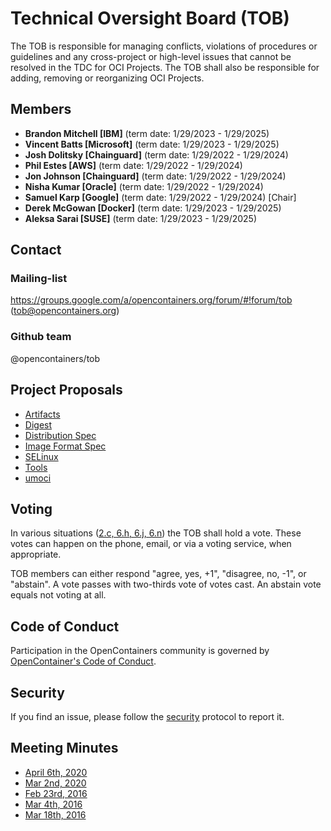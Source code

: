 # Technical Oversight Board (TOB)

The TOB is responsible for managing conflicts, violations of procedures or guidelines and any cross-project or high-level issues that cannot be resolved in the TDC for OCI Projects. The TOB shall also be responsible for adding, removing or reorganizing OCI Projects.

## Members

* **Brandon Mitchell [IBM]** (term date: 1/29/2023 - 1/29/2025)
* **Vincent Batts [Microsoft]** (term date: 1/29/2023 - 1/29/2025)
* **Josh Dolitsky [Chainguard]** (term date: 1/29/2022 - 1/29/2024)
* **Phil Estes [AWS]** (term date: 1/29/2022 - 1/29/2024)
* **Jon Johnson [Chainguard]** (term date: 1/29/2022 - 1/29/2024)
* **Nisha Kumar [Oracle]** (term date: 1/29/2022 - 1/29/2024)
* **Samuel Karp [Google]** (term date: 1/29/2022 - 1/29/2024) [Chair]
* **Derek McGowan [Docker]** (term date: 1/29/2023 - 1/29/2025)
* **Aleksa Sarai [SUSE]** (term date: 1/29/2023 - 1/29/2025)

## Contact

### Mailing-list

https://groups.google.com/a/opencontainers.org/forum/#!forum/tob (tob@opencontainers.org)

### Github team

@opencontainers/tob

## Project Proposals

* [Artifacts](proposals/artifacts.md)
* [Digest](proposals/digest.md)
* [Distribution Spec](proposals/distribution.md)
* [Image Format Spec](proposals/image-format)
* [SELinux](proposals/selinux.md)
* [Tools](proposals/tools.md)
* [umoci](proposals/umoci.md)

## Voting

In various situations ([2.c, 6.h, 6.j, 6.n](https://github.com/opencontainers/tob/blob/master/CHARTER.md)) the TOB shall hold a vote. These votes can happen on the phone, email, or via a voting service, when appropriate.

TOB members can either respond "agree, yes, +1", "disagree, no, -1", or "abstain". A vote passes with two-thirds vote of votes cast. An abstain vote equals not voting at all.

## Code of Conduct

Participation in the OpenContainers community is governed by [OpenContainer's Code of Conduct][code-of-conduct].

## Security

If you find an issue, please follow the [security][security] protocol to report it.

## Meeting Minutes

* [April 6th, 2020](https://hackmd.io/kKl1ECKnSLWhgk7dZ2WUFQ)
* [Mar 2nd, 2020](https://hackmd.io/kKl1ECKnSLWhgk7dZ2WUFQ)
* [Feb 23rd, 2016](https://docs.google.com/presentation/d/1thxH4PVmHZO3kWrrLL6H1jAhL4r31Zy8xn8wg1LCmjY/edit#slide=id.p3)
* [Mar 4th, 2016](https://docs.google.com/presentation/d/1sHnTyM5S9IGt4jmdlI2D6dzl_8EBSIaRD0oNvmu7ILQ/edit?ts=56d86a8b#slide=id.p3)
* [Mar 18th, 2016](https://docs.google.com/presentation/d/1tANha5hGnOiMh7DAfVhJ5fNwFLXd0iAqrYLGmPZu94I/edit#slide=id.g11f2d5d0f8_4_4)

[security]: https://github.com/opencontainers/org/blob/master/security
[code-of-conduct]: https://github.com/opencontainers/org/blob/master/CODE_OF_CONDUCT.md

